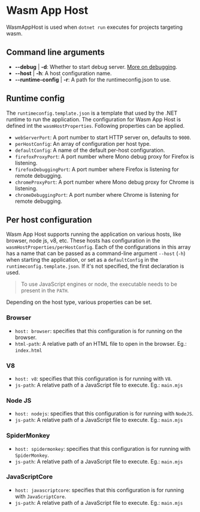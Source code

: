 # Wasm App Host

WasmAppHost is used when `dotnet run` executes for projects targeting wasm.

## Command line arguments

- **--debug** | **-d**: Whether to start debug server. [More on debugging](../debugger/debugger.md).
- **--host** | **-h**: A host configuration name.
- **--runtime-config** | **-r**: A path for the runtimeconfig.json to use.

## Runtime config

The `runtimeconfig.template.json` is a template that used by the .NET runtime to run the application. The configuration for Wasm App Host is defined int the `wasmHostProperties`. Following properties can be applied.

- `webServerPort`: A port number to start HTTP server on, defaults to `9000`.
- `perHostConfig`: An array of configuration per host type.
- `defaultConfig`: A name of the default per-host configuration.
- `firefoxProxyPort`: A port number where Mono debug proxy for Firefox is listening.
- `firefoxDebuggingPort`: A port number where Firefox is listening for remote debugging.
- `chromeProxyPort`: A port number where Mono debug proxy for Chrome is listening.
- `chromeDebuggingPort`: A port number where Chrome is listening for remote debugging.

## Per host configuration

Wasm App Host supports running the application on various hosts, like browser, node js, v8, etc. These hosts has configuration in the `wasmHostProperties/perHostConfig`. Each of the configurations in this array has a name that can be passed as a command-line argument `--host` (`-h`) when starting the application, or set as a `defaultConfig` in the `runtimeconfig.template.json`. If it's not specified, the first declaration is used.

> To use JavaScript engines or node, the executable needs to be present in the `PATH`.

Depending on the host type, various properties can be set.

### Browser

- `host: browser`: specifies that this configuration is for running on the browser.
- `html-path`: A relative path of an HTML file to open in the browser. Eg.: `index.html`

### V8

- `host: v8`: specifies that this configuration is for running with `V8`.
- `js-path`: A relative path of a JavaScript file to execute. Eg.: `main.mjs`

### Node JS

- `host: nodejs`: specifies that this configuration is for running with `NodeJS`.
- `js-path`: A relative path of a JavaScript file to execute. Eg.: `main.mjs`

### SpiderMonkey

- `host: spidermonkey`: specifies that this configuration is for running with `SpiderMonkey`.
- `js-path`: A relative path of a JavaScript file to execute. Eg.: `main.mjs`

### JavaScriptCore

- `host: javascriptcore`: specifies that this configuration is for running with `JavaScriptCore`.
- `js-path`: A relative path of a JavaScript file to execute. Eg.: `main.mjs`
